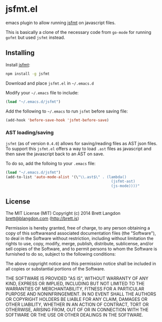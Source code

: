 jsfmt.el
========

emacs plugin to allow running [jsfmt](https://rdio.github.io/jsfmt) on javascript files.

This is basically a clone of the necessary code from `go-mode` for running `gofmt` but used `jsfmt` instead.

## Installing

Install [jsfmt](https://rdio.github.io/jsfmt):

```bash
npm install -g jsfmt
```

Download and place `jsfmt.el` in `~/.emacs.d`

Modify your `~/.emacs` file to include:
```lisp
(load "~/.emacs.d/jsfmt")
```

Add the following to `~/.emacs` to run `jsfmt` before saving file:
```lisp
(add-hook 'before-save-hook 'jsfmt-before-save)
```

### AST loading/saving
`jsfmt` (as of version `0.4.0`) allows for saving/reading files as AST json files. To support
this `jsfmt.el` offers a way to load `.ast` files as javascript and then save the javascript
back to an AST on save.

To do so, add the folloing to your `.emacs` file:
```lisp
(load "~/.emacs.d/jsfmt")
(add-to-list 'auto-mode-alist '(\"\\.ast$\" . (lambda()
                                                (jsfmt-ast)
                                                (js-mode))))"
```

## License
The MIT License (MIT) Copyright (c) 2014 Brett Langdon <brett@blangdon.com> (http://brett.is)

Permission is hereby granted, free of charge, to any person obtaining a copy of this softwareand associated documentation files (the "Software"), to deal in the Software without restriction, including without limitation the rights to use, copy, modify, merge, publish, distribute, sublicense, and/or sell copies of the Software, and to permit persons to whom the Software is furnished to do so, subject to the following conditions:

The above copyright notice and this permission notice shall be included in all copies or substantial portions of the Software.

THE SOFTWARE IS PROVIDED "AS IS", WITHOUT WARRANTY OF ANY KIND, EXPRESS OR IMPLIED, INCLUDING BUT NOT LIMITED TO THE WARRANTIES OF MERCHANTABILITY, FITNESS FOR A PARTICULAR PURPOSE AND NONINFRINGEMENT. IN NO EVENT SHALL THE AUTHORS OR COPYRIGHT HOLDERS BE LIABLE FOR ANY CLAIM, DAMAGES OR OTHER LIABILITY, WHETHER IN AN ACTION OF CONTRACT, TORT OR OTHERWISE, ARISING FROM, OUT OF OR IN CONNECTION WITH THE SOFTWARE OR THE USE OR OTHER DEALINGS IN THE SOFTWARE.
